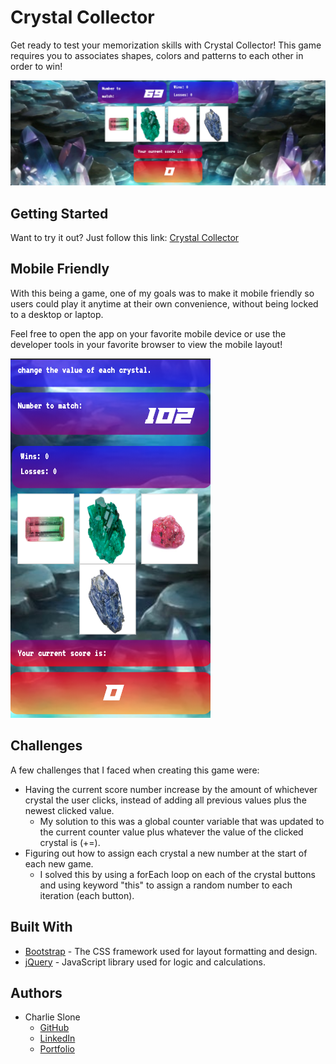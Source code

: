 # Crystal Collector

Get ready to test your memorization skills with Crystal Collector! This game requires you to associates shapes, colors and patterns to each other in order to win!

![](assets/images/readme.png)

## Getting Started

Want to try it out?
Just follow this link: [Crystal Collector](https://ctslone.github.io/crystal-collector/)

## Mobile Friendly

With this being a game, one of my goals was to make it mobile friendly so users could play it anytime at their own convenience, without being locked to a desktop or laptop.

Feel free to open the app on your favorite mobile device or use the developer tools in your favorite browser to view the mobile layout!

![](assets/images/mobile.png)

## Challenges

A few challenges that I faced when creating this game were:
* Having the current score number increase by the amount of whichever crystal the user clicks, instead of adding all previous values plus the newest clicked value.
  * My solution to this was a global counter variable that was updated to the current counter value plus whatever the value of the clicked crystal is (+=).
* Figuring out how to assign each crystal a new number at the start of each new game.
  * I solved this by using a forEach loop on each of the crystal buttons and using keyword "this" to assign a random number to each iteration (each button).

## Built With

* [Bootstrap](https://bootstrap.com) - The CSS framework used for layout formatting and design.
* [jQuery](https://jquery.com/ ) - JavaScript library used for logic and calculations.


## Authors

* Charlie Slone
    * [GitHub](https://github.com/ctslone)
    * [LinkedIn](https://www.linkedin.com/in/charlie-slone-704311a9/)
    * [Portfolio](https://ctslone.github.io/Updated-Portfolio/)
